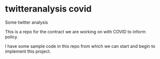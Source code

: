 # twitteranalysis covid
Some twitter analysis

This is a repo for the contract we are working on with COVID to inform policy.

I have some sample code in this repo from which we can start and begin to implement this project.
